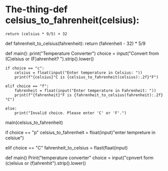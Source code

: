 # The-thing-def celsius_to_fahrenheit(celsius):
    return (celsius * 9/5) + 32

def fahrenheit_to_celsius(fahrenheit):
    return (fahrenheit - 32) * 5/9

def main():
    print("Temperature Converter")
    choice = input("Convert from (C)elsius or (F)ahrenheit? ").strip().lower()

    if choice == "c":
        celsius = float(input("Enter temperature in Celsius: "))
        print(f"{celsius}°C is {celsius_to_fahrenheit(celsius):.2f}°F")
    
    elif choice == "f":
        fahrenheit = float(input("Enter temperature in Fahrenheit: "))
        print(f"{fahrenheit}°F is {fahrenheit_to_celsius(fahrenheit):.2f}°C")
    
    else:
        print("Invalid choice. Please enter 'C' or 'F'.")

main(celsius_to_fahrenheit)

if choice == "p"
celsius_to_fahrenheit = float(input)"enter tempreture in celsiue")

elif choice == "C"
fahrenheit_to_celsius = flast(flaat(input) 

def main()
   Print("temperature converter"
   choice = input("cpnvert form (c)elsius or (f)ahrenhit").strip().lower()
